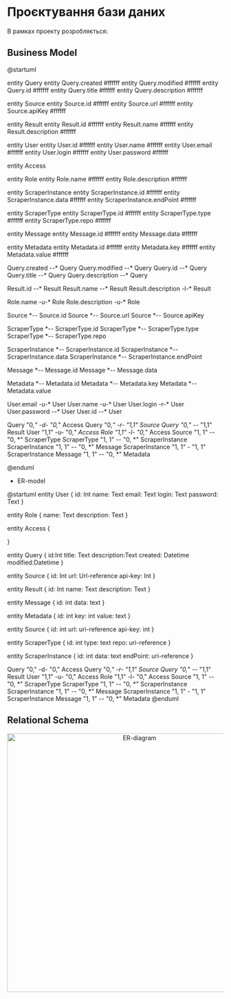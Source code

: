 # Проєктування бази даних

В рамках проекту розробляється: 
## Business Model 

@startuml

entity Query
entity Query.created #ffffff
entity Query.modified #ffffff
entity Query.id #ffffff
entity Query.title #ffffff
entity Query.description #ffffff

entity Source
entity Source.id #ffffff
entity Source.url #ffffff
entity Source.apiKey #ffffff

entity Result
entity Result.id #ffffff
entity Result.name #ffffff
entity Result.description #ffffff

entity User
entity User.id #ffffff
entity User.name #ffffff
entity User.email #ffffff
entity User.login #ffffff
entity User.password #ffffff

entity Access

entity Role
entity Role.name #ffffff
entity Role.description #ffffff

entity ScraperInstance
entity ScraperInstance.id #ffffff
entity ScraperInstance.data #ffffff
entity ScraperInstance.endPoint #ffffff

entity ScraperType
entity ScraperType.id #ffffff
entity ScraperType.type #ffffff
entity ScraperType.repo #ffffff

entity Message
entity Message.id #ffffff
entity Message.data #ffffff

entity Metadata 
entity Metadata.id #ffffff
entity Metadata.key #ffffff
entity Metadata.value #ffffff

Query.created --* Query
Query.modified --* Query
Query.id --* Query
Query.title --* Query
Query.description --* Query

Result.id --* Result
Result.name --* Result
Result.description -l-* Result

Role.name -u-* Role
Role.description -u-* Role

Source *-- Source.id
Source *-- Source.url
Source *-- Source.apiKey

ScraperType *-- ScraperType.id
ScraperType *-- ScraperType.type
ScraperType *-- ScraperType.repo

ScraperInstance *-- ScraperInstance.id
ScraperInstance *-- ScraperInstance.data
ScraperInstance *-- ScraperInstance.endPoint

Message *-- Message.id
Message *-- Message.data

Metadata *-- Metadata.id
Metadata *-- Metadata.key
Metadata *-- Metadata.value

User.email -u-* User
User.name -u-* User
User.login -r-* User
User.password --* User
User.id --* User


Query "0,*" -d- "0,*" Access
Query "0,*" -r- "1,1" Source
Query "0,*" -- "1,1" Result
User "1,1" -u- "0,*" Access
Role "1,1" -l- "0,*" Access
Source "1, 1" -- "0, *" ScraperType
ScraperType "1, 1" -- "0, *" ScraperInstance
ScraperInstance "1, 1" -- "0, *" Message
ScraperInstance "1, 1" - "1, 1" ScraperInstance
Message "1, 1" -- "0, *" Metadata

@enduml

- ER-model

@startuml
  entity User  {
    id: Int
    name: Text
    email: Text
    login: Text
    password: Text
  }
  
  entity Role  {
    name: Text
    description: Text
  }
  
  entity Access  {
  
  }
  
  entity Query  {
    id:Int
    title: Text
    description:Text
    created: Datetime
    modified:Datetime
  }
  
  entity Source  {
    id: Int
    url: Url-reference
    api-key: Int
  }
  
  entity Result  {
    id: Int
    name: Text
    description: Text
  }
  
   entity Message {
    id: int
    data: text
  }
  
  entity Metadata {
    id: int
    key: int
    value: text
  }
  
  entity Source {
    id: int
    url: uri-reference
    api-key: int
  }
  
  entity ScraperType {
    id: int
    type: text
    repo: uri-reference
  }
  
  entity ScraperInstance {
    id: int
    data: text
    endPoint: uri-reference
  }
  
Query "0," -d- "0," Access
Query "0,*" -r- "1,1" Source
Query "0,*" -- "1,1" Result
User "1,1" -u- "0," Access 
Role "1,1" -l- "0," Access
Source "1, 1" -- "0, *" ScraperType
ScraperType "1, 1" -- "0, *" ScraperInstance
ScraperInstance "1, 1" -- "0, *" Message
ScraperInstance "1, 1" - "1, 1" ScraperInstance
Message "1, 1" -- "0, *" Metadata
@enduml

## Relational Schema

<p align="center">
  <img src="./pictures/rel model.png" width="600" title="ER-diagram">
</p>